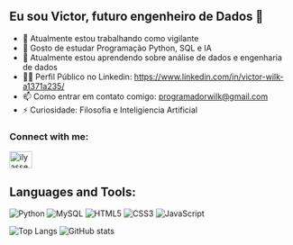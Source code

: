 ## Eu sou Victor, futuro engenheiro de Dados 👋
  * 🔭 Atualmente estou trabalhando como vigilante
  * 🌱 Gosto de estudar Programação Python, SQL e IA
  * 👯 Atualmente estou aprendendo sobre análise de dados e engenharia de dados
  * 👨‍💻 Perfil Público no Linkedin: https://www.linkedin.com/in/victor-wilk-a1371a235/
  * 📫 Como entrar em contato comigo: programadorwilk@gmail.com
  * ⚡ Curiosidade: Filosofia e Inteligiencia Artificial





<h3 align="left">Connect with me:</h3>
<p align="left">
<a href="https://www.linkedin.com/in/victor-wilk-a1371a235?utm_source=share&utm_campaign=share_via&utm_content=profile&utm_medium=android_app" target="blank"><img align="center" src="https://raw.githubusercontent.com/rahuldkjain/github-profile-readme-generator/master/src/images/icons/Social/linked-in-alt.svg" alt="ilyasse-brachmi" height="30" width="40" /></a>
</p>

## Languages and Tools:
![Python](https://img.shields.io/badge/Python-14354C?style=for-the-badge&logo=python&logoColor=white)
![MySQL](https://img.shields.io/badge/MySQL-00000F?style=for-the-badge&logo=mysql&logoColor=white)
![HTML5](https://img.shields.io/badge/html5-%23E34F26B.svg?style=for-the-badge&logo=html5&logoColor=black)
![CSS3](https://img.shields.io/badge/css3-%231572B6.svg?style=for-the-badge&logo=css3&logoColor=black)
![JavaScript](https://img.shields.io/badge/javascript-%23323330.svg?style=for-the-badge&logo=javascript&logoColor=F7DF1E)  



![Top Langs](https://github-readme-stats.vercel.app/api/top-langs/?username=Dev-Wilk&layout=compact)
![GitHub stats](https://github-readme-stats.vercel.app/api?username=Dev-Wilk&show_icons=true&theme=tokyonight)
